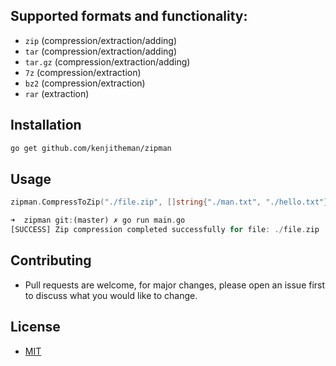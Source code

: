 ## Supported formats and functionality:

- `zip` (compression/extraction/adding)
- `tar` (compression/extraction/adding)
- `tar.gz` (compression/extraction/adding)
- `7z` (compression/extraction)
- `bz2` (compression/extraction)
- `rar` (extraction)

## Installation

```sh
go get github.com/kenjitheman/zipman
```

## Usage

```go
zipman.CompressToZip("./file.zip", []string{"./man.txt", "./hello.txt"})
```

```rust
➜  zipman git:(master) ✗ go run main.go
[SUCCESS] Zip compression completed successfully for file: ./file.zip
```

## Contributing

- Pull requests are welcome, for major changes, please open an issue first to
  discuss what you would like to change.

## License

- [MIT](./LICENSE)
